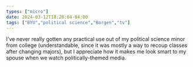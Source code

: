 ```yaml
---
types: ["micro"]
date: 2024-03-12T18:28:04-04:00
tags: ["BYU","political science","Borgen","tv"]
---
```

I've never really gotten any practical use out of my political science minor from college (understandable, since it was mostly a way to recoup classes after changing majors), but I appreciate how it makes me look smart to my spouse when we watch politically-themed media.
